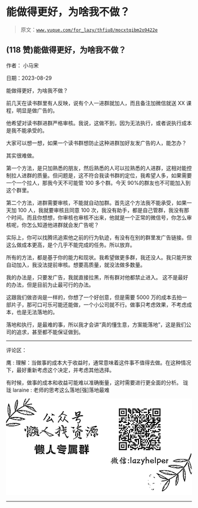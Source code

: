 # 能做得更好，为啥我不做？

> 原文：[`www.yuque.com/for_lazy/thfiu8/mocxtqibm2o9422e`](https://www.yuque.com/for_lazy/thfiu8/mocxtqibm2o9422e)

## (118 赞)能做得更好，为啥我不做？

作者： 小马宋

日期：2023-08-29

能做得更好，为啥我不做？

前几天在读书群里有人反映，说有个人一进群就加人，而且备注加微信就送 XX 课程，明显是做广告的。

他希望对读书群进群严格审核。我说，这做不到，因为无法执行，或者说执行成本是我不能承受的。

大家可以想一想，如果一个读书群想防止这种进群加好友发广告的人，能怎办？

其实很难做。

第一个方法，是只加熟悉的朋友，然后熟悉的人可以拉熟悉的人进群，这相对能控制拉人进群的质量。但问题是，这不符合我读书群的定位，我希望人多，如果需要一个一个拉人，那我今天不可能管 100 多个群。今天 90%的群友也不可能加入到这个群里。

第二个方法，进群需要审核，不能就自动加群。首先这个方法我不能承受，如果一天加 100 人，我就要审核且同意 100 次，我没有助手，都是自己管群，我没有那个时间。而且你想想，你审核也审核不出来，他就是一个正常的微信号，你怎么审核呢，你怎么知道他进群就会发广告呢？

实际上，你可以找腾讯追索他之前的行为轨迹，有没有在别的群里发广告链接。但这么做成本更高，是个几乎不能完成的任务。所以放弃。

所有的方法，都是基于你的能力和现状。我希望做更多群，我还没人。我只能开放自动加入，我没法提前审核。想要高质量，就没法做多数量。

我的办法是，只要发广告，我就直接拉黑，所有群对他都禁止进入。
这不是最好的办法，但是目前为止最可行的办法。

这跟我们做咨询是一样的，你想了一个好创意，但是需要 5000 万的成本去拍一部片子，那可口可乐可能还能做，一个小公司就不行。做事只考虑效果，不考虑成本，也是无法落地的。

落地和执行，是最难的事，所以我才会讲“真的懂生意，方案能落地”，这是我们公司的追求，甚至都不能保证做到。

* * *

评论区：

鹰 : 理解：当做事的成本大于收益时，通常意味着这件事不值得去做。在这种情况下，最好重新考虑这个决定，并考虑其他选择。

有时候，做事的成本和收益可能难以准确衡量，这时需要进行更全面的分析。
珑珑 laraine : 老师的思考这么落地[强]落地最难

![](img/1c37d505930596d12a88ab23e11aa07a.png)

* * *